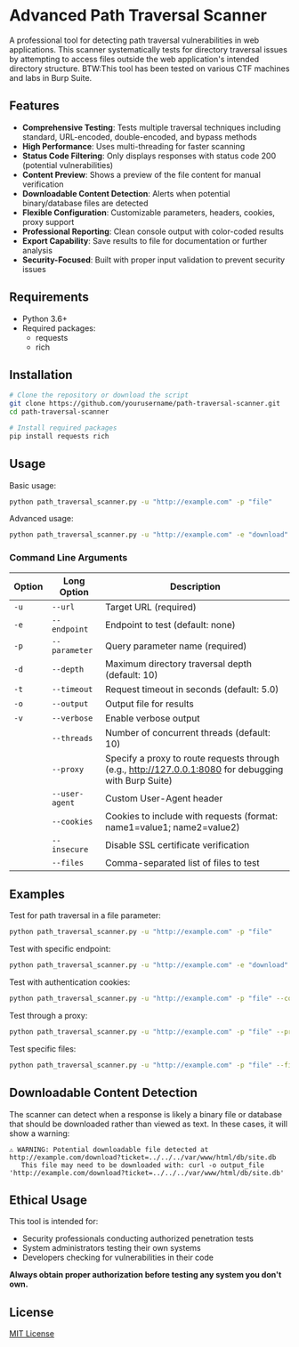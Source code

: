 # Advanced Path Traversal Scanner

A professional tool for detecting path traversal vulnerabilities in web applications. This scanner systematically tests for directory traversal issues by attempting to access files outside the web application's intended directory structure.
BTW:This tool has been tested on various CTF machines and labs in Burp Suite.

## Features

- **Comprehensive Testing**: Tests multiple traversal techniques including standard, URL-encoded, double-encoded, and bypass methods
- **High Performance**: Uses multi-threading for faster scanning
- **Status Code Filtering**: Only displays responses with status code 200 (potential vulnerabilities)
- **Content Preview**: Shows a preview of the file content for manual verification
- **Downloadable Content Detection**: Alerts when potential binary/database files are detected
- **Flexible Configuration**: Customizable parameters, headers, cookies, proxy support
- **Professional Reporting**: Clean console output with color-coded results
- **Export Capability**: Save results to file for documentation or further analysis
- **Security-Focused**: Built with proper input validation to prevent security issues

## Requirements

- Python 3.6+
- Required packages:
  - requests
  - rich

## Installation

```bash
# Clone the repository or download the script
git clone https://github.com/yourusername/path-traversal-scanner.git
cd path-traversal-scanner

# Install required packages
pip install requests rich
```

## Usage

Basic usage:

```bash
python path_traversal_scanner.py -u "http://example.com" -p "file"
```

Advanced usage:

```bash
python path_traversal_scanner.py -u "http://example.com" -e "download" -p "file" -d 15 --threads 20 --output results.txt --verbose
```

### Command Line Arguments

| Option | Long Option | Description |
|--------|-------------|-------------|
| `-u` | `--url` | Target URL (required) |
| `-e` | `--endpoint` | Endpoint to test (default: none) |
| `-p` | `--parameter` | Query parameter name (required) |
| `-d` | `--depth` | Maximum directory traversal depth (default: 10) |
| `-t` | `--timeout` | Request timeout in seconds (default: 5.0) |
| `-o` | `--output` | Output file for results |
| `-v` | `--verbose` | Enable verbose output |
| | `--threads` | Number of concurrent threads (default: 10) |
| | `--proxy` | Specify a proxy to route requests through (e.g., http://127.0.0.1:8080 for debugging with Burp Suite) |
| | `--user-agent` | Custom User-Agent header |
| | `--cookies` | Cookies to include with requests (format: name1=value1; name2=value2) |
| | `--insecure` | Disable SSL certificate verification |
| | `--files` | Comma-separated list of files to test |

## Examples

Test for path traversal in a file parameter:
```bash
python path_traversal_scanner.py -u "http://example.com" -p "file"
```

Test with specific endpoint:
```bash
python path_traversal_scanner.py -u "http://example.com" -e "download" -p "ticket"
```

Test with authentication cookies:
```bash
python path_traversal_scanner.py -u "http://example.com" -p "file" --cookies "session=abc123; auth=xyz789"
```

Test through a proxy:
```bash
python path_traversal_scanner.py -u "http://example.com" -p "file" --proxy "http://127.0.0.1:8080"
```

Test specific files:
```bash
python path_traversal_scanner.py -u "http://example.com" -p "file" --files "/etc/passwd,wp-config.php,config.php"
```
## Downloadable Content Detection

The scanner can detect when a response is likely a binary file or database that should be downloaded rather than viewed as text. In these cases, it will show a warning:

```
⚠️ WARNING: Potential downloadable file detected at http://example.com/download?ticket=../../../var/www/html/db/site.db
   This file may need to be downloaded with: curl -o output_file 'http://example.com/download?ticket=../../../var/www/html/db/site.db'
```

## Ethical Usage

This tool is intended for:
- Security professionals conducting authorized penetration tests
- System administrators testing their own systems
- Developers checking for vulnerabilities in their code

**Always obtain proper authorization before testing any system you don't own.**

## License

[MIT License](LICENSE)
